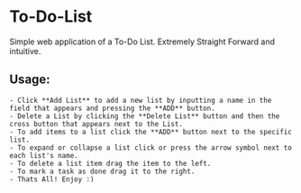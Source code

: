 # To-Do-List

Simple web application of a To-Do List.
Extremely Straight Forward and intuitive.

## Usage:
```
- Click **Add List** to add a new list by inputting a name in the field that appears and pressing the **ADD** button.
- Delete a List by clicking the **Delete List** button and then the cross button that appears next to the List.
- To add items to a list click the **ADD** button next to the specific list.
- To expand or collapse a list click or press the arrow symbol next to each list's name.
- To delete a list item drag the item to the left.
- To mark a task as done drag it to the right.
- Thats All! Enjoy :)

```
